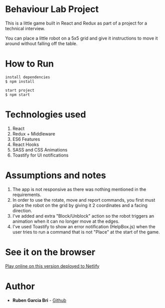 # Behaviour Lab Project

This is a little game built in React and Redux as part of a project for a technical interview.

You can place a little robot on a 5x5 grid and give it instructions to move it around without falling off the table.

# How to Run

```
install dependencies
$ npm install

start project
$ npm start
```

# Technologies used

1. React
1. Redux + Middleware
1. ES6 Features
1. React Hooks
1. SASS and CSS Animations
1. Toastify for UI notifications

# Assumptions and notes

1. The app is not responsive as there was nothing mentioned in the requirements.
1. In order to use the rotate, move and report commands, you first must place the robot on the grid by giving it 2 coordinates and a facing direction.
1. I've added and extra "Block/Unblock" action so the robot triggers an animation when it can no longer move at the edges.
1. I've used Toastify to show an error notification (HelpBox.js) when the user tries to run a command that is not "Place" at the start of the game.

# See it on the browser

[Play online on this version deployed to Netlify](https://behaviourlab-project.netlify.app/)

# Author

- **Ruben Garcia Bri** -
  [Github](https://github.com/RubenGarcia7)
